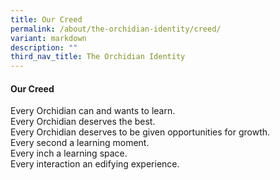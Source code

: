 ```yaml
---
title: Our Creed
permalink: /about/the-orchidian-identity/creed/
variant: markdown
description: ""
third_nav_title: The Orchidian Identity
---
```

<div align="justify">
	
<h4>Our Creed</h4>
Every Orchidian can and wants to learn.<br>
Every Orchidian deserves the best.<br>
Every Orchidian deserves to be given opportunities for growth.<br>
Every second a learning moment.<br>
Every inch a learning space.<br>
Every interaction an edifying experience.<br>
	
</div>